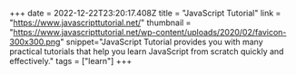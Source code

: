 +++
date = 2022-12-22T23:20:17.408Z
title = "JavaScript Tutorial"
link = "https://www.javascripttutorial.net/"
thumbnail = "https://www.javascripttutorial.net/wp-content/uploads/2020/02/favicon-300x300.png"
snippet="JavaScript Tutorial provides you with many practical tutorials that help you learn JavaScript from scratch quickly and effectively."
tags = ["learn"]
+++
